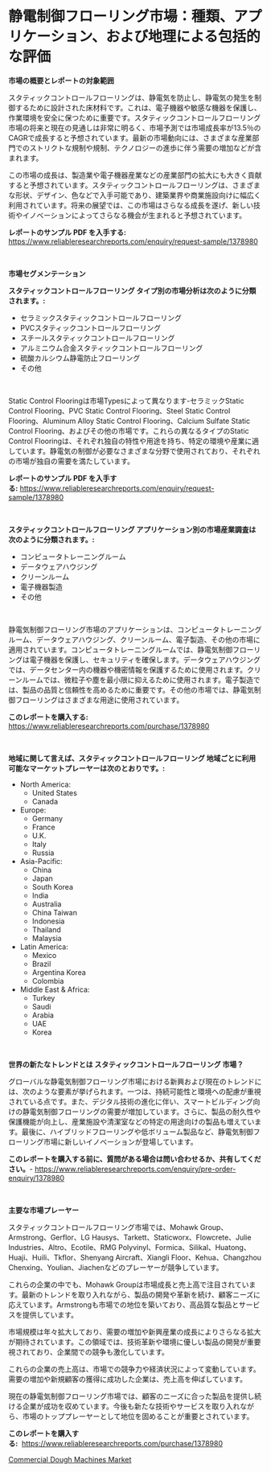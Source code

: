 <p><h1>静電制御フローリング市場：種類、アプリケーション、および地理による包括的な評価</h1></p><p><strong>市場の概要とレポートの対象範囲</strong></p>
<p><p>スタティックコントロールフローリングは、静電気を防止し、静電気の発生を制御するために設計された床材料です。これは、電子機器や敏感な機器を保護し、作業環境を安全に保つために重要です。スタティックコントロールフローリング市場の将来と現在の見通しは非常に明るく、市場予測では市場成長率が13.5％のCAGRで成長すると予想されています。最新の市場動向には、さまざまな産業部門でのストリクトな規制や規制、テクノロジーの進歩に伴う需要の増加などが含まれます。</p><p>この市場の成長は、製造業や電子機器産業などの産業部門の拡大にも大きく貢献すると予想されています。スタティックコントロールフローリングは、さまざまな形状、デザイン、色などで入手可能であり、建築業界や商業施設向けに幅広く利用されています。将来の展望では、この市場はさらなる成長を遂げ、新しい技術やイノベーションによってさらなる機会が生まれると予想されています。</p></p>
<p><strong>レポートのサンプル PDF を入手する:</strong> <a href="https://www.reliableresearchreports.com/enquiry/request-sample/1378980">https://www.reliableresearchreports.com/enquiry/request-sample/1378980</a></p>
<p>&nbsp;</p>
<p><strong>市場セグメンテーション</strong></p>
<p><strong>スタティックコントロールフローリング タイプ別の市場分析は次のように分類されます。:</strong></p>
<p><ul><li>セラミックスタティックコントロールフローリング</li><li>PVCスタティックコントロールフローリング</li><li>スチールスタティックコントロールフローリング</li><li>アルミニウム合金スタティックコントロールフローリング</li><li>硫酸カルシウム静電防止フローリング</li><li>その他</li></ul></p>
<p>&nbsp;</p>
<p><p>Static Control Flooringは市場Typesによって異なります-セラミックStatic Control Flooring、PVC Static Control Flooring、Steel Static Control Flooring、Aluminum Alloy Static Control Flooring、Calcium Sulfate Static Control Flooring、およびその他の市場です。これらの異なるタイプのStatic Control Flooringは、それぞれ独自の特性や用途を持ち、特定の環境や産業に適しています。静電気の制御が必要なさまざまな分野で使用されており、それぞれの市場が独自の需要を満たしています。</p></p>
<p><strong>レポートのサンプル PDF を入手する:</strong>&nbsp;<a href="https://www.reliableresearchreports.com/enquiry/request-sample/1378980">https://www.reliableresearchreports.com/enquiry/request-sample/1378980</a></p>
<p>&nbsp;</p>
<p><strong> スタティックコントロールフローリング アプリケーション別の市場産業調査は次のように分類されます。:</strong></p>
<p><ul><li>コンピュータトレーニングルーム</li><li>データウェアハウジング</li><li>クリーンルーム</li><li>電子機器製造</li><li>その他</li></ul></p>
<p>&nbsp;</p>
<p><p>静電気制御フローリング市場のアプリケーションは、コンピュータトレーニングルーム、データウェアハウジング、クリーンルーム、電子製造、その他の市場に適用されています。コンピュータトレーニングルームでは、静電気制御フローリングは電子機器を保護し、セキュリティを確保します。データウェアハウジングでは、データセンター内の機器や機密情報を保護するために使用されます。クリーンルームでは、微粒子や塵を最小限に抑えるために使用されます。電子製造では、製品の品質と信頼性を高めるために重要です。その他の市場では、静電気制御フローリングはさまざまな用途に使用されています。</p></p>
<p><strong>このレポートを購入する:</strong>&nbsp; <a href="https://www.reliableresearchreports.com/purchase/1378980">https://www.reliableresearchreports.com/purchase/1378980</a></p>
<p>&nbsp;</p>
<p><strong>地域に関して言えば、スタティックコントロールフローリング 地域ごとに利用可能なマーケットプレーヤーは次のとおりです。:</strong></p>
<p><ul>
    <li>
        North America:
        <ul>
            <li>United States</li>
            <li>Canada</li>
        </ul>
    </li>
    <li>
        Europe:
        <ul>
            <li>Germany</li>
            <li>France</li>
            <li>U.K.</li>
            <li>Italy</li>
            <li>Russia</li>
        </ul>
    </li>
    <li>
        Asia-Pacific:
        <ul>
            <li>China</li>
            <li>Japan</li>
            <li>South Korea</li>
            <li>India</li>
            <li>Australia</li>
            <li>China Taiwan</li>
            <li>Indonesia</li>
            <li>Thailand</li>
            <li>Malaysia</li>
        </ul>
    </li>
    <li>
        Latin America:
        <ul>
            <li>Mexico</li>
            <li>Brazil</li>
            <li>Argentina Korea</li>
            <li>Colombia</li>
        </ul>
    </li>
    <li>
        Middle East & Africa:
        <ul>
            <li>Turkey</li>
            <li>Saudi</li>
            <li>Arabia</li>
            <li>UAE</li>
            <li>Korea</li>
        </ul>
    </li>
    </ul></p>
<p>&nbsp;</p>
<p><strong>世界の新たなトレンドとは スタティックコントロールフローリング 市場？</strong></p>
<p><p>グローバルな静電気制御フローリング市場における新興および現在のトレンドには、次のような要素が挙げられます。一つは、持続可能性と環境への配慮が重視されている点です。また、デジタル技術の進化に伴い、スマートビルディング向けの静電気制御フローリングの需要が増加しています。さらに、製品の耐久性や保護機能が向上し、産業施設や清潔室などの特定の用途向けの製品も増えています。最後に、ハイブリッドフローリングや低ボリューム製品など、静電気制御フローリング市場に新しいイノベーションが登場しています。</p></p>
<p><strong>このレポートを購入する前に、質問がある場合は問い合わせるか、共有してください。</strong>- <a href="https://www.reliableresearchreports.com/enquiry/pre-order-enquiry/1378980">https://www.reliableresearchreports.com/enquiry/pre-order-enquiry/1378980</a></p>
<p>&nbsp;</p>
<p><strong>主要な市場プレーヤー</strong></p>
<p><p>スタティックコントロールフローリング市場では、Mohawk Group、Armstrong、Gerflor、LG Hausys、Tarkett、Staticworx、Flowcrete、Julie Industries、Altro、Ecotile、RMG Polyvinyl、Formica、Silikal、Huatong、Huaji、Huili、Tkflor、Shenyang Aircraft、Xiangli Floor、Kehua、Changzhou Chenxing、Youlian、Jiachenなどのプレーヤーが競争しています。</p><p>これらの企業の中でも、Mohawk Groupは市場成長と売上高で注目されています。最新のトレンドを取り入れながら、製品の開発や革新を続け、顧客ニーズに応えています。Armstrongも市場での地位を築いており、高品質な製品とサービスを提供しています。</p><p>市場規模は年々拡大しており、需要の増加や新興産業の成長によりさらなる拡大が期待されています。この領域では、技術革新や環境に優しい製品の開発が重要視されており、企業間での競争も激化しています。</p><p>これらの企業の売上高は、市場での競争力や経済状況によって変動しています。需要の増加や新規顧客の獲得に成功した企業は、売上高を伸ばしています。</p><p>現在の静電気制御フローリング市場では、顧客のニーズに合った製品を提供し続ける企業が成功を収めています。今後も新たな技術やサービスを取り入れながら、市場のトッププレーヤーとして地位を固めることが重要とされています。</p></p>
<p><strong>このレポートを購入する:</strong>&nbsp;&nbsp;<a href="https://www.reliableresearchreports.com/purchase/1378980">https://www.reliableresearchreports.com/purchase/1378980</a></p>
<p><p><a href="https://butternut-bug-553.notion.site/Commercial-Dough-Machines-Market-Provides-Detailed-Segmentation-of-this-Market-based-on-Type-Applic-ff4210b9871b4cd9a579c41b80de1e87">Commercial Dough Machines Market</a></p></p>